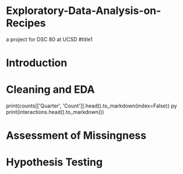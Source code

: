 # Exploratory-Data-Analysis-on-Recipes
a project for DSC 80 at UCSD
#title1
# Introduction

# Cleaning and EDA
print(counts[['Quarter', 'Count']].head().to_markdown(index=False))
py
print(interactions.head().to_markdown())

# Assessment of Missingness

# Hypothesis Testing
